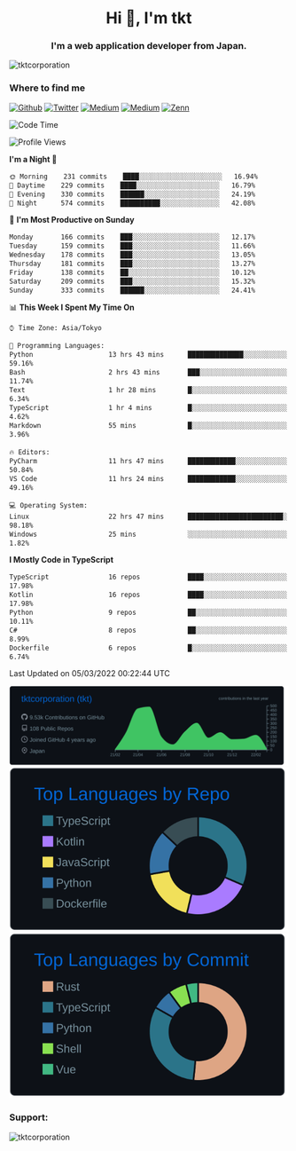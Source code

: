 <h1 align="center">Hi 👋, I'm tkt</h1>
<h3 align="center">I'm a web application developer from Japan.</h3>

<p align="left"> <img src="https://komarev.com/ghpvc/?username=tktcorporation&label=Profile%20views&color=0e75b6&style=flat" alt="tktcorporation" /> </p>

<h3>Where to find me</h3>
<p>
<a href="https://github.com/tktcorporation" target="_blank"><img alt="Github" src="https://img.shields.io/badge/GitHub-%2312100E.svg?&style=for-the-badge&logo=Github&logoColor=white" /></a>
<a href="https://twitter.com/tktcorporation" target="_blank"><img alt="Twitter" src="https://img.shields.io/badge/twitter-%231DA1F2.svg?&style=for-the-badge&logo=twitter&logoColor=white" /></a>
<a href="https://www.linkedin.com/in/tktcorporation" target="_blank"><img alt="Medium" src="https://img.shields.io/badge/linkdin-0a66c2.svg?&style=for-the-badge&logo=linkedin&logoColor=white" /></a>
<a href="https://qiita.com/tktcorporation" target="_blank"><img alt="Medium" src="https://img.shields.io/badge/qiita-55C500.svg?&style=for-the-badge&logo=qiita&logoColor=white" /></a>
<a href="https://zenn.dev/tktcorporation" target="_blank"><img alt="Zenn" src="https://img.shields.io/badge/Zenn-3EA8FF.svg?&style=for-the-badge&logo=Zenn&logoColor=white" /></a>
</p>
  
<!--START_SECTION:waka-->
![Code Time](http://img.shields.io/badge/Code%20Time-196%20hrs%208%20mins-blue)

![Profile Views](http://img.shields.io/badge/Profile%20Views-9-blue)

**I'm a Night 🦉** 

```text
🌞 Morning    231 commits    ████░░░░░░░░░░░░░░░░░░░░░   16.94% 
🌆 Daytime    229 commits    ████░░░░░░░░░░░░░░░░░░░░░   16.79% 
🌃 Evening    330 commits    ██████░░░░░░░░░░░░░░░░░░░   24.19% 
🌙 Night      574 commits    ██████████░░░░░░░░░░░░░░░   42.08%

```
📅 **I'm Most Productive on Sunday** 

```text
Monday       166 commits    ███░░░░░░░░░░░░░░░░░░░░░░   12.17% 
Tuesday      159 commits    ███░░░░░░░░░░░░░░░░░░░░░░   11.66% 
Wednesday    178 commits    ███░░░░░░░░░░░░░░░░░░░░░░   13.05% 
Thursday     181 commits    ███░░░░░░░░░░░░░░░░░░░░░░   13.27% 
Friday       138 commits    ██░░░░░░░░░░░░░░░░░░░░░░░   10.12% 
Saturday     209 commits    ███░░░░░░░░░░░░░░░░░░░░░░   15.32% 
Sunday       333 commits    ██████░░░░░░░░░░░░░░░░░░░   24.41%

```


📊 **This Week I Spent My Time On** 

```text
⌚︎ Time Zone: Asia/Tokyo

💬 Programming Languages: 
Python                   13 hrs 43 mins      ██████████████░░░░░░░░░░░   59.16% 
Bash                     2 hrs 43 mins       ███░░░░░░░░░░░░░░░░░░░░░░   11.74% 
Text                     1 hr 28 mins        █░░░░░░░░░░░░░░░░░░░░░░░░   6.34% 
TypeScript               1 hr 4 mins         █░░░░░░░░░░░░░░░░░░░░░░░░   4.62% 
Markdown                 55 mins             █░░░░░░░░░░░░░░░░░░░░░░░░   3.96%

🔥 Editors: 
PyCharm                  11 hrs 47 mins      ████████████░░░░░░░░░░░░░   50.84% 
VS Code                  11 hrs 24 mins      ████████████░░░░░░░░░░░░░   49.16%

💻 Operating System: 
Linux                    22 hrs 47 mins      ████████████████████████░   98.18% 
Windows                  25 mins             ░░░░░░░░░░░░░░░░░░░░░░░░░   1.82%

```

**I Mostly Code in TypeScript** 

```text
TypeScript               16 repos            ████░░░░░░░░░░░░░░░░░░░░░   17.98% 
Kotlin                   16 repos            ████░░░░░░░░░░░░░░░░░░░░░   17.98% 
Python                   9 repos             ██░░░░░░░░░░░░░░░░░░░░░░░   10.11% 
C#                       8 repos             ██░░░░░░░░░░░░░░░░░░░░░░░   8.99% 
Dockerfile               6 repos             █░░░░░░░░░░░░░░░░░░░░░░░░   6.74%

```



 Last Updated on 05/03/2022 00:22:44 UTC
<!--END_SECTION:waka-->

[![](https://raw.githubusercontent.com/tktcorporation/tktcorporation/master/profile-summary-card-output/github_dark/0-profile-details.svg)](https://github.com/vn7n24fzkq/github-profile-summary-cards)
[![](https://raw.githubusercontent.com/tktcorporation/tktcorporation/master/profile-summary-card-output/github_dark/1-repos-per-language.svg)](https://github.com/vn7n24fzkq/github-profile-summary-cards) [![](https://raw.githubusercontent.com/tktcorporation/tktcorporation/master/profile-summary-card-output/github_dark/2-most-commit-language.svg)](https://github.com/vn7n24fzkq/github-profile-summary-cards)

<h3 align="left">Support:</h3>
<p><a href="https://www.buymeacoffee.com/tktcorporation"> <img align="left" src="https://cdn.buymeacoffee.com/buttons/v2/default-yellow.png" height="50" width="210" alt="tktcorporation" /></a></p><br><br>
